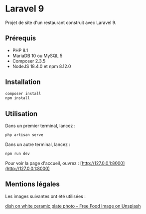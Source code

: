 # Laravel 9

Projet de site d'un restaurant construit avec Laravel 9.

## Prérequis

- PHP 8.1
- MariaDB 10 ou MySQL 5
- Composer 2.3.5
- NodeJS 18.4.0 et npm 8.12.0

## Installation

```bash
composer install
npm install
```

## Utilisation

Dans un premier terminal, lancez :

```bash
php artisan serve
```

Dans un autre terminal, lancez :

```bash
npm run dev
```

Pour voir la page d'accueil, ouvrez : [http://127.0.0.1:8000](http://127.0.0.1:8000)

## Mentions légales

Les images suivantes ont été utilisées :

[dish on white ceramic plate photo – Free Food Image on Unsplash](https://unsplash.com/photos/N_Y88TWmGwA)
